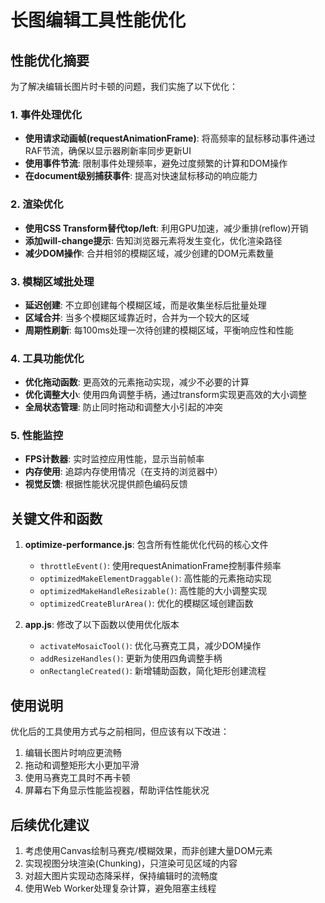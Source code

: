 <!--
 * @Author: zhangjuxin zhangjuxin@zhuge.com
 * @Date: 2025-03-14 17:55:38
 * @LastEditors: zhangjuxin zhangjuxin@zhuge.com
 * @LastEditTime: 2025-03-14 21:32:05
 * @FilePath: /长图编辑工具/optimize-performance.md
 * @Description: 这是默认设置,请设置`customMade`, 打开koroFileHeader查看配置 进行设置: https://github.com/OBKoro1/koro1FileHeader/wiki/%E9%85%8D%E7%BD%AE
-->
# 长图编辑工具性能优化

## 性能优化摘要

为了解决编辑长图片时卡顿的问题，我们实施了以下优化：

### 1. 事件处理优化
- **使用请求动画帧(requestAnimationFrame)**: 将高频率的鼠标移动事件通过RAF节流，确保以显示器刷新率同步更新UI
- **使用事件节流**: 限制事件处理频率，避免过度频繁的计算和DOM操作
- **在document级别捕获事件**: 提高对快速鼠标移动的响应能力

### 2. 渲染优化
- **使用CSS Transform替代top/left**: 利用GPU加速，减少重排(reflow)开销
- **添加will-change提示**: 告知浏览器元素将发生变化，优化渲染路径
- **减少DOM操作**: 合并相邻的模糊区域，减少创建的DOM元素数量

### 3. 模糊区域批处理
- **延迟创建**: 不立即创建每个模糊区域，而是收集坐标后批量处理
- **区域合并**: 当多个模糊区域靠近时，合并为一个较大的区域
- **周期性刷新**: 每100ms处理一次待创建的模糊区域，平衡响应性和性能

### 4. 工具功能优化
- **优化拖动函数**: 更高效的元素拖动实现，减少不必要的计算
- **优化调整大小**: 使用四角调整手柄，通过transform实现更高效的大小调整
- **全局状态管理**: 防止同时拖动和调整大小引起的冲突

### 5. 性能监控
- **FPS计数器**: 实时监控应用性能，显示当前帧率
- **内存使用**: 追踪内存使用情况（在支持的浏览器中）
- **视觉反馈**: 根据性能状况提供颜色编码反馈

## 关键文件和函数

1. **optimize-performance.js**: 包含所有性能优化代码的核心文件
   - `throttleEvent()`: 使用requestAnimationFrame控制事件频率
   - `optimizedMakeElementDraggable()`: 高性能的元素拖动实现
   - `optimizedMakeHandleResizable()`: 高性能的大小调整实现
   - `optimizedCreateBlurArea()`: 优化的模糊区域创建函数

2. **app.js**: 修改了以下函数以使用优化版本
   - `activateMosaicTool()`: 优化马赛克工具，减少DOM操作
   - `addResizeHandles()`: 更新为使用四角调整手柄
   - `onRectangleCreated()`: 新增辅助函数，简化矩形创建流程

## 使用说明

优化后的工具使用方式与之前相同，但应该有以下改进：

1. 编辑长图片时响应更流畅
2. 拖动和调整矩形大小更加平滑
3. 使用马赛克工具时不再卡顿
4. 屏幕右下角显示性能监视器，帮助评估性能状况

## 后续优化建议

1. 考虑使用Canvas绘制马赛克/模糊效果，而非创建大量DOM元素
2. 实现视图分块渲染(Chunking)，只渲染可见区域的内容
3. 对超大图片实现动态降采样，保持编辑时的流畅度
4. 使用Web Worker处理复杂计算，避免阻塞主线程